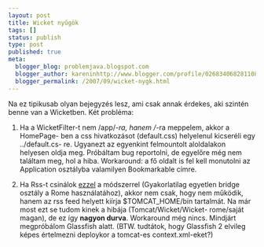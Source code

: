 ```yaml
---
layout: post
title: Wicket nyűgök
tags: []
status: publish
type: post
published: true
meta:
  blogger_blog: problemjava.blogspot.com
  blogger_author: kareninhttp://www.blogger.com/profile/02683406828110839343noreply@blogger.com
  blogger_permalink: /2007/09/wicket-nygk.html
---
```

Na ez tipikusab olyan bejegyzés lesz, ami csak annak érdekes, aki szintén
benne van a Wicketben. Két probléma:

  
1. Ha a WicketFilter-t nem /app/*-ra, hanem /*-ra meppelem, akkor a HomePage-
ben a css hivatkozásot (default.css) helyelenul kicseréli egy ../default.cs-
re. Ugyanezt az egyenkint felmountolt aloldalakon helyesen oldja meg.
Próbáltam bug reportolni, de egyelőre még nem találtam meg, hol a hiba.
Workaround: a fő oldalt is fel kell monutolni az Application osztályba
valamilyen Bookmarkable címre.

  
2. Ha Rss-t csinálok
[ezzel](http://www.jroller.com/wireframe/entry/wicket_feedresource) a
módszerrel (Gyakorlatilag egyetlen bridge osztály a Rome használatához), akkor
nem csak, hogy nem működik, hanem az rss feed helyett kiírja $TOMCAT_HOME/bin
tartalmát. Na már most ezt se tudom kinek a hibája (Tomcat/Wicket/Wicket-
rome/saját magan), de ez így **nagyon durva**. Workaround még nincs. Mindjárt
megpróbálom Glassfish alatt. (BTW. tudtátok, hogy Glassfish 2 elvileg képes
értelmezni deploykor a tomcat-es context.xml-eket?)

